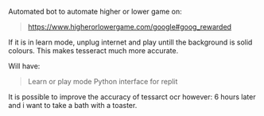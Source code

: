 Automated bot to automate higher or lower game on:
  > https://www.higherorlowergame.com/google#goog_rewarded

  If it is in learn mode, unplug internet and play untill the background is solid colours. This makes tesseract much more accurate.

Will have:
  > Learn or play mode
  > Python interface for replit


It is possible to improve the accuracy of tessarct ocr however: 6 hours later and i want to take a bath with a toaster.
